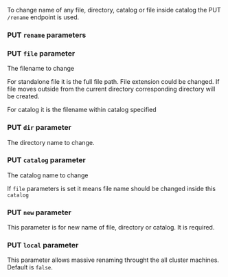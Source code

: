 To change name of any file, directory, catalog or file inside catalog the PUT `/rename` endpoint is used.

### PUT `rename` parameters


### PUT `file` parameter

The filename to change

For standalone file it is the full file path. 
File extension could be changed.
If file moves outside from the current directory corresponding directory will be created.

For catalog it is the filename within catalog specified


### PUT `dir` parameter

The directory name to change.


### PUT `catalog` parameter

The catalog name to change

If `file` parameters is set it means file name should be changed inside this `catalog`


### PUT `new` parameter

This parameter is for new name of file, directory or catalog. It is required.


### PUT `local` parameter

This parameter allows massive renaming throught the all cluster machines. Default is `false`.